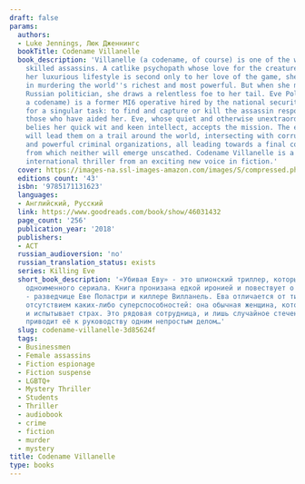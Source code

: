 ```yaml
---
draft: false
params:
  authors:
  - Luke Jennings, Люк Дженнингс
  bookTitle: Codename Villanelle
  book_description: 'Villanelle (a codename, of course) is one of the world''s most
    skilled assassins. A catlike psychopath whose love for the creature comforts of
    her luxurious lifestyle is second only to her love of the game, she specializes
    in murdering the world''s richest and most powerful. But when she murders an influential
    Russian politician, she draws a relentless foe to her tail. Eve Polastri (not
    a codename) is a former MI6 operative hired by the national security services
    for a singular task: to find and capture or kill the assassin responsible, and
    those who have aided her. Eve, whose quiet and otherwise unextraordinary life
    belies her quick wit and keen intellect, accepts the mission. The ensuing chase
    will lead them on a trail around the world, intersecting with corrupt governments
    and powerful criminal organizations, all leading towards a final confrontation
    from which neither will emerge unscathed. Codename Villanelle is a sleek, fast-paced
    international thriller from an exciting new voice in fiction.'
  cover: https://images-na.ssl-images-amazon.com/images/S/compressed.photo.goodreads.com/books/1559047602i/46031432.jpg
  editions count: '43'
  isbn: '9785171131623'
  languages:
  - Английский, Русский
  link: https://www.goodreads.com/book/show/46031432
  page_count: '256'
  publication_year: '2018'
  publishers:
  - АСТ
  russian_audioversion: 'no'
  russian_translation_status: exists
  series: Killing Eve
  short_book_description: '«Убивая Еву» - это шпионский триллер, который лег в основу
    одноименного сериала. Книга пронизана едкой иронией и повествует о двух женщинах
    - разведчице Еве Поластри и киллере Вилланель. Ева отличается от типичного спецагента
    отсутствием каких-либо суперспособностей: она обычная женщина, которая устает
    и испытывает страх. Это рядовая сотрудница, и лишь случайное стечение обстоятельств
    приводит её к руководству одним непростым делом…'
  slug: codename-villanelle-3d85624f
  tags:
  - Businessmen
  - Female assassins
  - Fiction espionage
  - Fiction suspense
  - LGBTQ+
  - Mystery Thriller
  - Students
  - Thriller
  - audiobook
  - crime
  - fiction
  - murder
  - mystery
title: Codename Villanelle
type: books
---
```

